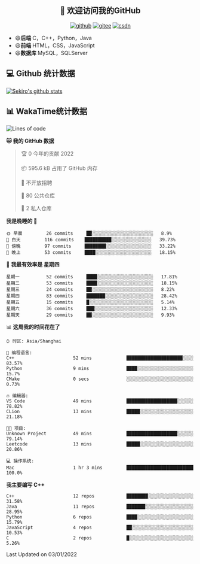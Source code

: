 <h2 align="center">👋 欢迎访问我的GitHub</h2>
<p align="center">
  <a href="https://666wxy666.github.io/"><img src="https://img.shields.io/badge/GitHub-24292e" alt="github"></a>
  <a href="https://gitee.com/wxy_666"><img src="https://img.shields.io/badge/Gitee-fe7300" alt="gitee"></a>
  <a href="https://blog.csdn.net/WXY_666"><img src="https://img.shields.io/badge/CSDN-cf000e" alt="csdn"></a>
</p>

- 😄**后端** C，C++，Python，Java
- 😃**前端** HTML，CSS，JavaScript
- 😆**数据库** MySQL，SQLServer

## 💻 Github 统计数据
[![Sekiro's github stats](https://github-readme-stats.vercel.app/api?username=666WXY666)](https://666wxy666.github.io/)

## 📊 WakaTime统计数据

<!--START_SECTION:waka-->
![Lines of code](https://img.shields.io/badge/%E4%BB%8E%E3%80%8C%E4%BD%A0%E5%A5%BD%E4%B8%96%E7%95%8C%E3%80%8D%E6%88%91%E5%B7%B2%E7%BB%8F%E5%86%99%E4%BA%86--293%20Thousand%20%E8%A1%8C%E4%BB%A3%E7%A0%81-blue)

**🐱 我的 GitHub 数据** 

> 🏆 0 今年的贡献 2022
 > 
> 📦 595.6 kB 占用了 GitHub 内存 
 > 
> 🚫 不开放招聘
 > 
> 📜 80 公共仓库 
 > 
> 🔑 2 私人仓库  
 > 
**我是晚睡的 🦉** 

```text
🌞 早晨         26 commits     ██░░░░░░░░░░░░░░░░░░░░░░░   8.9% 
🌆 白天         116 commits    ██████████░░░░░░░░░░░░░░░   39.73% 
🌃 傍晚         97 commits     ████████░░░░░░░░░░░░░░░░░   33.22% 
🌙 晚上         53 commits     ████░░░░░░░░░░░░░░░░░░░░░   18.15%

```
📅 **我最有效率是 星期四** 

```text
星期一          52 commits     ████░░░░░░░░░░░░░░░░░░░░░   17.81% 
星期二          53 commits     ████░░░░░░░░░░░░░░░░░░░░░   18.15% 
星期三          24 commits     ██░░░░░░░░░░░░░░░░░░░░░░░   8.22% 
星期四          83 commits     ███████░░░░░░░░░░░░░░░░░░   28.42% 
星期五          15 commits     █░░░░░░░░░░░░░░░░░░░░░░░░   5.14% 
星期六          36 commits     ███░░░░░░░░░░░░░░░░░░░░░░   12.33% 
星期天          29 commits     ██░░░░░░░░░░░░░░░░░░░░░░░   9.93%

```


📊 **这周我的时间花在了** 

```text
⌚︎ 时区: Asia/Shanghai

💬 编程语言: 
C++                      52 mins             █████████████████████░░░░   83.57% 
Python                   9 mins              ████░░░░░░░░░░░░░░░░░░░░░   15.7% 
CMake                    0 secs              ░░░░░░░░░░░░░░░░░░░░░░░░░   0.73%

🔥 编辑器: 
VS Code                  49 mins             ███████████████████░░░░░░   78.82% 
CLion                    13 mins             █████░░░░░░░░░░░░░░░░░░░░   21.18%

🐱‍💻 项目: 
Unknown Project          49 mins             ███████████████████░░░░░░   79.14% 
Leetcode                 13 mins             █████░░░░░░░░░░░░░░░░░░░░   20.86%

💻 操作系统: 
Mac                      1 hr 3 mins         █████████████████████████   100.0%

```

**我主要编写 C++** 

```text
C++                      12 repos            ████████░░░░░░░░░░░░░░░░░   31.58% 
Java                     11 repos            ███████░░░░░░░░░░░░░░░░░░   28.95% 
Python                   6 repos             ████░░░░░░░░░░░░░░░░░░░░░   15.79% 
JavaScript               4 repos             ██░░░░░░░░░░░░░░░░░░░░░░░   10.53% 
C                        2 repos             █░░░░░░░░░░░░░░░░░░░░░░░░   5.26%

```



 Last Updated on 03/01/2022
<!--END_SECTION:waka-->

<!--
**666WXY666/666WXY666** is a ✨ _special_ ✨ repository because its `README.md` (this file) appears on your GitHub profile.

Here are some ideas to get you started:

- 🔭 I’m currently working on ...
- 🌱 I’m currently learning ...
- 👯 I’m looking to collaborate on ...
- 🤔 I’m looking for help with ...
- 💬 Ask me about ...
- 📫 How to reach me: ...
- 😄 Pronouns: ...
- ⚡ Fun fact: ...
-->
